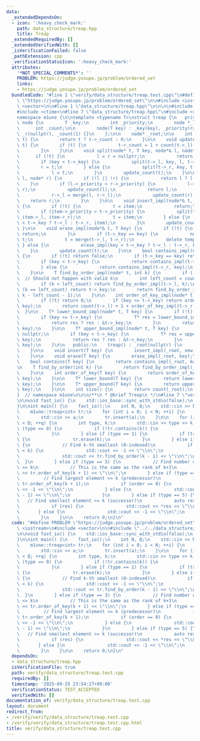 ```yaml
---
data:
  _extendedDependsOn:
  - icon: ':heavy_check_mark:'
    path: data_structure/treap.hpp
    title: Treap
  _extendedRequiredBy: []
  _extendedVerifiedWith: []
  _isVerificationFailed: false
  _pathExtension: cpp
  _verificationStatusIcon: ':heavy_check_mark:'
  attributes:
    '*NOT_SPECIAL_COMMENTS*': ''
    PROBLEM: https://judge.yosupo.jp/problem/ordered_set
    links:
    - https://judge.yosupo.jp/problem/ordered_set
  bundledCode: "#line 1 \"verify/data_structure/treap.test.cpp\"\n#define PROBLEM\
    \ \"https://judge.yosupo.jp/problem/ordered_set\"\n\n#include <iostream>\n#include\
    \ <vector>\n\n#line 1 \"data_structure/treap.hpp\"\n\n\n\n#include <algorithm>\n\
    #include <ctime>\n#line 7 \"data_structure/treap.hpp\"\n#include <random>\n\n\
    namespace m1une {\n\ntemplate <typename T>\nstruct treap {\n   private:\n    struct\
    \ node {\n        T _key;\n        int _priority;\n        node *_l, *_r;\n  \
    \      int _count;\n\n        node(T key) : _key(key), _priority(rand()), _l(nullptr),\
    \ _r(nullptr), _count(1) {}\n    };\n\n    node* _root;\n\n    int count(node*\
    \ t) {\n        return t ? t->_count : 0;\n    }\n\n    void update_count(node*\
    \ t) {\n        if (t) {\n            t->_count = 1 + count(t->_l) + count(t->_r);\n\
    \        }\n    }\n\n    void split(node* t, T key, node*& l, node*& r) {\n  \
    \      if (!t) {\n            l = r = nullptr;\n            return;\n        }\n\
    \        if (key < t->_key) {\n            split(t->_l, key, l, t->_l);\n    \
    \        r = t;\n        } else {\n            split(t->_r, key, t->_r, r);\n\
    \            l = t;\n        }\n        update_count(t);\n    }\n\n    node* merge(node*\
    \ l, node* r) {\n        if (!l || !r) {\n            return l ? l : r;\n    \
    \    }\n        if (l->_priority > r->_priority) {\n            l->_r = merge(l->_r,\
    \ r);\n            update_count(l);\n            return l;\n        } else {\n\
    \            r->_l = merge(l, r->_l);\n            update_count(r);\n        \
    \    return r;\n        }\n    }\n\n    void insert_impl(node*& t, node* item)\
    \ {\n        if (!t) {\n            t = item;\n            return;\n        }\n\
    \        if (item->_priority > t->_priority) {\n            split(t, item->_key,\
    \ item->_l, item->_r);\n            t = item;\n        } else {\n            insert_impl(item->_key\
    \ < t->_key ? t->_l : t->_r, item);\n        }\n        update_count(t);\n   \
    \ }\n\n    void erase_impl(node*& t, T key) {\n        if (!t) {\n           \
    \ return;\n        }\n        if (t->_key == key) {\n            node* temp =\
    \ t;\n            t = merge(t->_l, t->_r);\n            delete temp;\n       \
    \ } else {\n            erase_impl(key < t->_key ? t->_l : t->_r, key);\n    \
    \    }\n        update_count(t);\n    }\n\n    bool contains_impl(node* t, T key)\
    \ {\n        if (!t) return false;\n        if (t->_key == key) return true;\n\
    \        if (key < t->_key) {\n            return contains_impl(t->_l, key);\n\
    \        } else {\n            return contains_impl(t->_r, key);\n        }\n\
    \    }\n\n    T find_by_order_impl(node* t, int k) {\n        if (!t) return T();\
    \  // Should not happen with valid k\n        int left_count = count(t->_l);\n\
    \        if (k < left_count) return find_by_order_impl(t->_l, k);\n        if\
    \ (k == left_count) return t->_key;\n        return find_by_order_impl(t->_r,\
    \ k - left_count - 1);\n    }\n\n    int order_of_key_impl(node* t, T key) {\n\
    \        if (!t) return 0;\n        if (key <= t->_key) return order_of_key_impl(t->_l,\
    \ key);\n        return count(t->_l) + 1 + order_of_key_impl(t->_r, key);\n  \
    \  }\n\n    T* lower_bound_impl(node* t, T key) {\n        if (!t) return nullptr;\n\
    \        if (key <= t->_key) {\n            T* res = lower_bound_impl(t->_l, key);\n\
    \            return res ? res : &t->_key;\n        }\n        return lower_bound_impl(t->_r,\
    \ key);\n    }\n\n    T* upper_bound_impl(node* t, T key) {\n        if (!t) return\
    \ nullptr;\n        if (key < t->_key) {\n            T* res = upper_bound_impl(t->_l,\
    \ key);\n            return res ? res : &t->_key;\n        }\n        return upper_bound_impl(t->_r,\
    \ key);\n    }\n\n   public:\n    treap() : _root(nullptr) {\n        srand(time(NULL));\n\
    \    }\n\n    void insert(T key) {\n        insert_impl(_root, new node(key));\n\
    \    }\n\n    void erase(T key) {\n        erase_impl(_root, key);\n    }\n\n\
    \    bool contains(T key) {\n        return contains_impl(_root, key);\n    }\n\
    \n    T find_by_order(int k) {\n        return find_by_order_impl(_root, k);\n\
    \    }\n\n    int order_of_key(T key) {\n        return order_of_key_impl(_root,\
    \ key);\n    }\n\n    T* lower_bound(T key) {\n        return lower_bound_impl(_root,\
    \ key);\n    }\n\n    T* upper_bound(T key) {\n        return upper_bound_impl(_root,\
    \ key);\n    }\n\n    int size() {\n        return count(_root);\n    }\n};\n\n\
    }  // namespace m1une\n\n\n/**\n * @brief Treap\n */\n#line 7 \"verify/data_structure/treap.test.cpp\"\
    \n\nvoid fast_io() {\n    std::ios_base::sync_with_stdio(false);\n    std::cin.tie(NULL);\n\
    }\n\nint main() {\n    fast_io();\n    int N, Q;\n    std::cin >> N >> Q;\n\n\
    \    m1une::treap<int> tr;\n    for (int i = 0; i < N; ++i) {\n        int a;\n\
    \        std::cin >> a;\n        tr.insert(a);\n    }\n\n    for (int q = 0; q\
    \ < Q; ++q) {\n        int type, k;\n        std::cin >> type >> k;\n        if\
    \ (type == 0) {\n            if (!tr.contains(k)) {\n                tr.insert(k);\n\
    \            }\n        } else if (type == 1) {\n            if (tr.contains(k))\
    \ {\n                tr.erase(k);\n            }\n        } else if (type == 2)\
    \ {\n            // Find k-th smallest (0-indexed)\n            if (tr.size()\
    \ < k) {\n                std::cout << -1 << \"\\n\";\n            } else {\n\
    \                std::cout << tr.find_by_order(k - 1) << \"\\n\";\n          \
    \  }\n        } else if (type == 3) {\n            // Find number of elements\
    \ <= k\n            // This is the same as the rank of k+1\n            std::cout\
    \ << tr.order_of_key(k + 1) << \"\\n\";\n        } else if (type == 4) {\n   \
    \         // Find largest element <= k (predecessor)\n            int order =\
    \ tr.order_of_key(k + 1);\n            if (order == 0) {\n                std::cout\
    \ << -1 << \"\\n\";\n            } else {\n                std::cout << tr.find_by_order(order\
    \ - 1) << \"\\n\";\n            }\n        } else if (type == 5) {\n         \
    \   // Find smallest element >= k (successor)\n            auto res = tr.lower_bound(k);\n\
    \            if (res) {\n                std::cout << *res << \"\\n\";\n     \
    \       } else {\n                std::cout << -1 << \"\\n\";\n            }\n\
    \        }\n    }\n\n    return 0;\n}\n"
  code: "#define PROBLEM \"https://judge.yosupo.jp/problem/ordered_set\"\n\n#include\
    \ <iostream>\n#include <vector>\n\n#include \"../../data_structure/treap.hpp\"\
    \n\nvoid fast_io() {\n    std::ios_base::sync_with_stdio(false);\n    std::cin.tie(NULL);\n\
    }\n\nint main() {\n    fast_io();\n    int N, Q;\n    std::cin >> N >> Q;\n\n\
    \    m1une::treap<int> tr;\n    for (int i = 0; i < N; ++i) {\n        int a;\n\
    \        std::cin >> a;\n        tr.insert(a);\n    }\n\n    for (int q = 0; q\
    \ < Q; ++q) {\n        int type, k;\n        std::cin >> type >> k;\n        if\
    \ (type == 0) {\n            if (!tr.contains(k)) {\n                tr.insert(k);\n\
    \            }\n        } else if (type == 1) {\n            if (tr.contains(k))\
    \ {\n                tr.erase(k);\n            }\n        } else if (type == 2)\
    \ {\n            // Find k-th smallest (0-indexed)\n            if (tr.size()\
    \ < k) {\n                std::cout << -1 << \"\\n\";\n            } else {\n\
    \                std::cout << tr.find_by_order(k - 1) << \"\\n\";\n          \
    \  }\n        } else if (type == 3) {\n            // Find number of elements\
    \ <= k\n            // This is the same as the rank of k+1\n            std::cout\
    \ << tr.order_of_key(k + 1) << \"\\n\";\n        } else if (type == 4) {\n   \
    \         // Find largest element <= k (predecessor)\n            int order =\
    \ tr.order_of_key(k + 1);\n            if (order == 0) {\n                std::cout\
    \ << -1 << \"\\n\";\n            } else {\n                std::cout << tr.find_by_order(order\
    \ - 1) << \"\\n\";\n            }\n        } else if (type == 5) {\n         \
    \   // Find smallest element >= k (successor)\n            auto res = tr.lower_bound(k);\n\
    \            if (res) {\n                std::cout << *res << \"\\n\";\n     \
    \       } else {\n                std::cout << -1 << \"\\n\";\n            }\n\
    \        }\n    }\n\n    return 0;\n}\n"
  dependsOn:
  - data_structure/treap.hpp
  isVerificationFile: true
  path: verify/data_structure/treap.test.cpp
  requiredBy: []
  timestamp: '2025-09-25 23:54:27+09:00'
  verificationStatus: TEST_ACCEPTED
  verifiedWith: []
documentation_of: verify/data_structure/treap.test.cpp
layout: document
redirect_from:
- /verify/verify/data_structure/treap.test.cpp
- /verify/verify/data_structure/treap.test.cpp.html
title: verify/data_structure/treap.test.cpp
---
```

